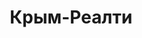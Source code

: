 --- 
title: "Крым-Реалти" 
site: "http://www.krim-realty.org.ua" 
town: "Севастополь" 
tel: ["(050) 038-31-78 , 067-812-40-64, (0692) 94-05-11,  (0692)94-57-12"] 
address: "Россия, АР Крым, г. Севастополь, ул. А.Фадеева,40" 
mail: "krim-realty@mail.ru" 
--- 